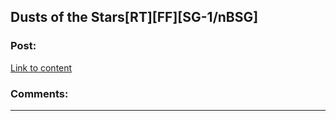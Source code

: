 ## Dusts of the Stars[RT][FF][SG-1/nBSG]

### Post:

[Link to content](https://www.fanfiction.net/s/5874106/1/Dust_of_the_Stars%5DDust%20of%20the%20Stars%20at%20Fanfiction.net)

### Comments:

---

